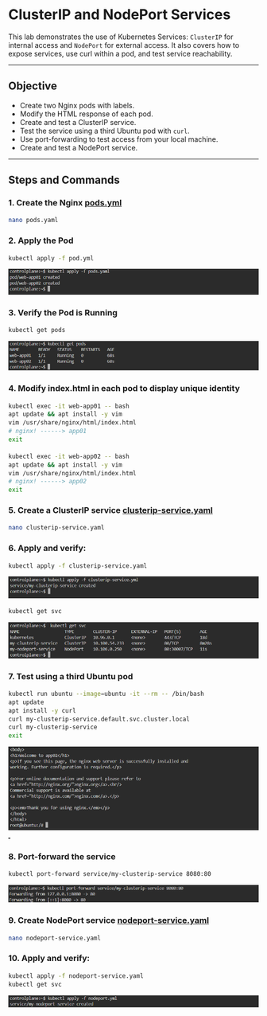 # ClusterIP and NodePort Services

This lab demonstrates the use of Kubernetes Services: `ClusterIP` for internal access and `NodePort` for external access. It also covers how to expose services, use curl within a pod, and test service reachability.

---
## Objective

- Create two Nginx pods with labels.
- Modify the HTML response of each pod.
- Create and test a ClusterIP service.
- Test the service using a third Ubuntu pod with `curl`.
- Use port-forwarding to test access from your local machine.
- Create and test a NodePort service.

---

## Steps and Commands

### 1. Create the Nginx [pods.yml](./pods.yml)
```bash
nano pods.yaml
```
### 2. Apply the Pod
```bash
kubectl apply -f pod.yml
```
![Logs Result](applypods.png)

### 3.  Verify the Pod is Running
```bash
kubectl get pods
```
![Logs Result](getpods.png)
### 4. Modify index.html in each pod to display unique identity
```bash
kubectl exec -it web-app01 -- bash
apt update && apt install -y vim
vim /usr/share/nginx/html/index.html
# nginx! ------> app01
exit

kubectl exec -it web-app02 -- bash
apt update && apt install -y vim
vim /usr/share/nginx/html/index.html
# nginx! ------> app02
exit

```
### 5.  Create a ClusterIP service [clusterip-service.yaml](./clusterip-service.yaml)
```bash
nano clusterip-service.yaml
```
### 6. Apply and verify:
```bash
kubectl apply -f clusterip-service.yaml
```
![Logs Result](applycluster.png)

```bash
kubectl get svc
```
![Logs Result](getsvc.png)
### 7. Test using a third Ubuntu pod
```bash
kubectl run ubuntu --image=ubuntu -it --rm -- /bin/bash
apt update
apt install -y curl
curl my-clusterip-service.default.svc.cluster.local
curl my-clusterip-service
exit
```
![Logs Result](app01.png)
![Logs Result](app02.png)
### 8. Port-forward the service
```bash
kubectl port-forward service/my-clusterip-service 8080:80
```
![Logs Result](portforward.png)
### 9. Create NodePort service [nodeport-service.yaml](./nodeport-service.yaml)
```bash
nano nodeport-service.yaml
```
### 10. Apply and verify:
```bash
kubectl apply -f nodeport-service.yaml
kubectl get svc
```
![Logs Result](applynodeport.png)
